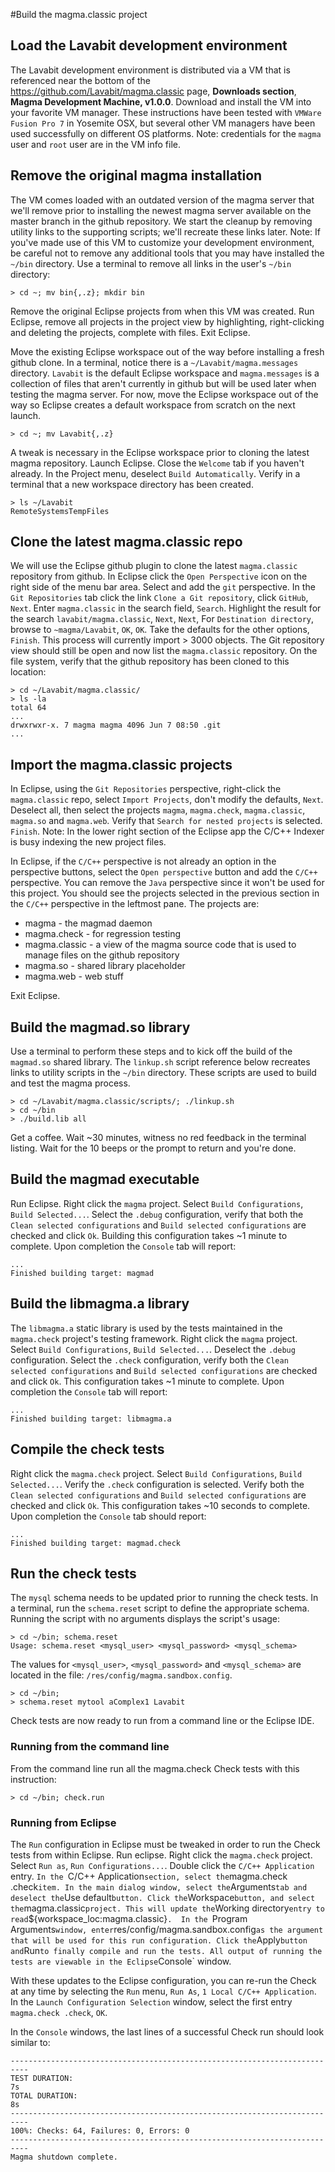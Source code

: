 #Build the magma.classic project

## Load the Lavabit development environment


The Lavabit development environment is distributed via a VM that is referenced near the bottom of the <https://github.com/Lavabit/magma.classic> page, **Downloads section**, **Magma Development Machine, v1.0.0**. Download and install the VM into your favorite VM manager. These instructions have been tested with `VMWare Fusion Pro 7` in Yosemite OSX, but several other VM managers have been used successfully on different OS platforms. Note: credentials for the `magma` user and `root` user are in the VM info file.

## Remove the original magma installation

The VM comes loaded with an outdated version of the magma server that we'll remove prior to installing the newest magma server available on the master branch in the github repository. We start the cleanup by removing utility links to the supporting scripts; we'll recreate these links later. Note: If you've made use of this VM to customize your development environment, be careful not to remove any additional tools that you may have installed the `~/bin` directory. Use a terminal to remove all links in the user's `~/bin` directory:

	> cd ~; mv bin{,.z}; mkdir bin

Remove the original Eclipse projects from when this VM was created. Run Eclipse, remove all projects in the project view by highlighting, right-clicking and deleting the projects, complete with files. Exit Eclipse. 

Move the existing Eclipse workspace out of the way before installing a fresh github clone. In a terminal, notice there is a `~/Lavabit/magma.messages` directory. `Lavabit` is the default Eclipse workspace and `magma.messages` is a collection of files that aren't currently in github but will be used later when testing the magma server. For now, move the Eclipse workspace out of the way so Eclipse creates a default workspace from scratch on the next launch. 
 
	> cd ~; mv Lavabit{,.z}

A tweak is necessary in the Eclipse workspace prior to cloning the latest magma repository. Launch Eclipse. Close the `Welcome` tab if you haven't already. In the Project menu, deselect `Build Automatically`. Verify in a terminal that a new workspace directory has been created.

	> ls ~/Lavabit
	RemoteSystemsTempFiles

## Clone the latest magma.classic repo

We will use the Eclipse github plugin to clone the latest `magma.classic` repository from github. In Eclipse click the `Open Perspective` icon on the right side of the menu bar area. Select and add the `git` perspective. In the `Git Repositories` tab click the link `Clone a Git repository`, click `GitHub`, `Next`. Enter `magma.classic` in the search field, `Search`. Highlight the result for the search `lavabit/magma.classic`, `Next`, `Next`, For `Destination directory`, browse to `~magma/Lavabit`, `OK`, `OK`. Take the defaults for the other options, `Finish`. This process will currently import > 3000 objects. The Git repository view should still be open and now list the `magma.classic` repository. On the file system, verify that the github repository has been cloned to this location: 

	> cd ~/Lavabit/magma.classic/
	> ls -la
	total 64
	...
	drwxrwxr-x. 7 magma magma 4096 Jun 7 08:50 .git
	...

## Import the magma.classic projects

In Eclipse, using the `Git Repositories` perspective, right-click the `magma.classic` repo, select `Import Projects`, don't modify the defaults, `Next`. Deselect all, then select the projects `magma`, `magma.check`, `magma.classic`, `magma.so` and `magma.web`. Verify that `Search for nested projects` is selected. `Finish`. Note: In the lower right section of the Eclipse app the C/C++ Indexer is busy indexing the new project files.

In Eclipse, if the `C/C++` perspective is not already an option in the perspective buttons, select the `Open perspective` button and add the `C/C++` perspective. You can remove the `Java` perspective since it won't be used for this project. You should see the projects selected in the previous section in the `C/C++` perspective in the leftmost pane. The projects are:

- magma - the magmad daemon
- magma.check - for regression testing
- magma.classic - a view of the magma source code that is used to manage files on the github repository
- magma.so - shared library placeholder
- magma.web - web stuff

Exit Eclipse.

## Build the magmad.so library

Use a terminal to perform these steps and to kick off the build of the `magmad.so` shared library. The `linkup.sh` script reference below recreates links to utility scripts in the `~/bin` directory. These scripts are used to build and test the magma process. 

	> cd ~/Lavabit/magma.classic/scripts/; ./linkup.sh
	> cd ~/bin
	> ./build.lib all

Get a coffee. Wait ~30 minutes, witness no red feedback in the terminal listing. Wait for the 10 beeps or the prompt to return and you're done.

## Build the magmad executable

Run Eclipse. Right click the `magma` project. Select `Build Configurations`, `Build Selected...`. Select the `.debug` configuration, verify that both the `Clean selected configurations` and `Build selected configurations` are checked and click `Ok`. Building this configuration takes ~1 minute to complete. Upon completion the `Console`	 tab will report:

	...
	Finished building target: magmad

## Build the libmagma.a library

The `libmagma.a` static library is used by the tests maintained in the `magma.check` project's testing framework.  Right click the `magma` project. Select `Build Configurations`, `Build Selected...`. Deselect the `.debug` configuration. Select the `.check` configuration, verify both the `Clean selected configurations` and `Build selected configurations` are checked and click `Ok`. This configuration takes ~1 minute to complete. Upon completion the `Console` tab will report:

	...
	Finished building target: libmagma.a

## Compile the check tests

Right click the `magma.check` project. Select `Build Configurations`, `Build Selected...`. Verify the `.check` configuration is selected. Verify both the `Clean selected configurations` and `Build selected configurations` are checked and click `Ok`. This configuration takes ~10 seconds to complete. Upon completion the `Console` tab should report:

	...
	Finished building target: magmad.check

## Run the check tests
	
The `mysql` schema needs to be updated prior to running the check tests. In a terminal, run the `schema.reset` script to define the appropriate schema. Running the script with no arguments displays the script's usage: 

	> cd ~/bin; schema.reset
	Usage: schema.reset <mysql_user> <mysql_password> <mysql_schema>

The values for `<mysql_user>`, `<mysql_password>` and `<mysql_schema>` are located in the file: `/res/config/magma.sandbox.config`.

	> cd ~/bin; 
	> schema.reset mytool aComplex1 Lavabit

Check tests are now ready to run from a command line or the Eclipse IDE. 

### Running from the command line
From the command line run all the magma.check Check tests with this instruction:

	> cd ~/bin; check.run 

### Running from Eclipse
<!--
Manual tweak is required for eclipse because run configuration isn't currently being managed in the git repo.
Eclipse run config is currently maintained here:
/home/magma/Lavabit/.metadata/.plugins/org.eclipse.debug.core/.launches/magma.check\ .check.launch
-->

The `Run` configuration in Eclipse must be tweaked in order to run the Check tests from within Eclipse. Run eclipse. Right click the `magma.check` project. Select `Run as`, `Run Configurations...`.  Double click the `C/C++ Application` entry.  `In the `C/C++ Application` section, select the `magma.check .check` item. In the main dialog window, select the `Arguments` tab and deselect the `Use default` button. Click the `Workspace` button, and select the `magma.classic` project. This will update the `Working directory` entry to read `${workspace_loc:magma.classic}`.  In the `Program Arguments` window, enter `res/config/magma.sandbox.config` as the argument that will be used for this run configuration. Click the `Apply` button and `Run` to finally compile and run the tests. All output of running the tests are viewable in the Eclipse `Console` window.

With these updates to the Eclipse configuration, you can re-run the Check at any time by selecting the `Run` menu, `Run As`, `1 Local C/C++ Application`.  In the `Launch Configuration Selection` window, select the first entry `magma.check .check`, `OK`.  

In the `Console` windows, the last lines of a successful Check run should look similar to:

```
--------------------------------------------------------------------------
TEST DURATION:                                                          7s
TOTAL DURATION:                                                         8s
--------------------------------------------------------------------------
100%: Checks: 64, Failures: 0, Errors: 0
--------------------------------------------------------------------------
Magma shutdown complete.
```





